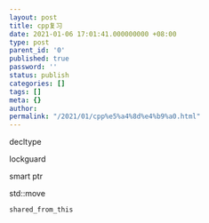 ```yaml
---
layout: post
title: cpp复习
date: 2021-01-06 17:01:41.000000000 +08:00
type: post
parent_id: '0'
published: true
password: ''
status: publish
categories: []
tags: []
meta: {}
author: 
permalink: "/2021/01/cpp%e5%a4%8d%e4%b9%a0.html"
---
```

<!-- wp:paragraph -->

decltype

<!-- /wp:paragraph -->

<!-- wp:paragraph -->

lockguard

<!-- /wp:paragraph -->

<!-- wp:paragraph -->

smart ptr

<!-- /wp:paragraph -->

<!-- wp:paragraph -->

std::move

<!-- /wp:paragraph -->

<!-- wp:preformatted -->

```
shared_from_this
```

<!-- /wp:preformatted -->

<!-- wp:paragraph -->

<!-- /wp:paragraph -->

